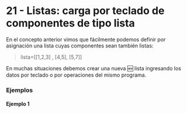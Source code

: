 # 21 - Listas: carga por teclado de componentes de tipo lista

En el concepto anterior vimos que fácilmente podemos definir por asignación una lista cuyas componentes sean también listas:

> lista=\[\[1,2,3\] , \[4,5\], \[5,7\]\]

En muchas situaciones debemos crear una nueva 🆕 lista ingresando los datos por teclado o por operaciones del mismo programa.

### Ejemplos

#### Ejemplo 1




